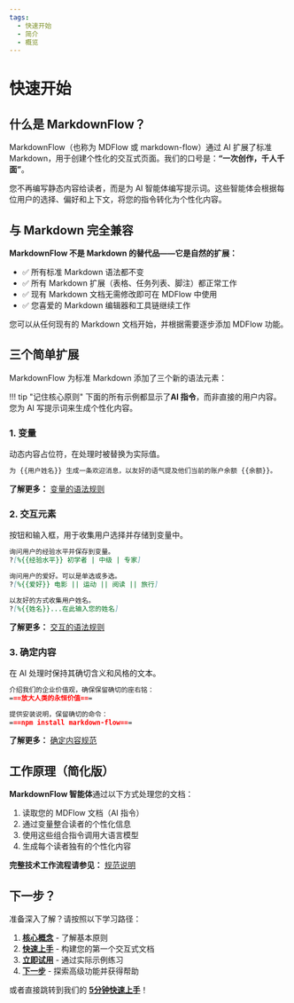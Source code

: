 ```yaml
---
tags:
  - 快速开始
  - 简介
  - 概览
---
```


# 快速开始

## 什么是 MarkdownFlow？

MarkdownFlow（也称为 MDFlow 或 markdown-flow）通过 AI 扩展了标准 Markdown，用于创建个性化的交互式页面。我们的口号是：**“一次创作，千人千面”**。

您不再编写静态内容给读者，而是为 AI 智能体编写提示词。这些智能体会根据每位用户的选择、偏好和上下文，将您的指令转化为个性化内容。

## 与 Markdown 完全兼容

**MarkdownFlow 不是 Markdown 的替代品——它是自然的扩展：**

- ✅ 所有标准 Markdown 语法都不变
- ✅ 所有 Markdown 扩展（表格、任务列表、脚注）都正常工作
- ✅ 现有 Markdown 文档无需修改即可在 MDFlow 中使用
- ✅ 您喜爱的 Markdown 编辑器和工具链继续工作

您可以从任何现有的 Markdown 文档开始，并根据需要逐步添加 MDFlow 功能。

## 三个简单扩展

MarkdownFlow 为标准 Markdown 添加了三个新的语法元素：

!!! tip "记住核心原则"
    下面的所有示例都显示了**AI 指令**，而非直接的用户内容。您为 AI 写提示词来生成个性化内容。

### 1. 变量

动态内容占位符，在处理时被替换为实际值。

```markdown
为 {{用户姓名}} 生成一条欢迎消息，以友好的语气提及他们当前的账户余额 {{余额}}。
```

**了解更多：** [变量的语法规则](specification/variables.md)

### 2. 交互元素

按钮和输入框，用于收集用户选择并存储到变量中。

```markdown
询问用户的经验水平并保存到变量。
?[%{{经验水平}} 初学者 | 中级 | 专家]

询问用户的爱好。可以是单选或多选。
?[%{{爱好}} 电影 || 运动 || 阅读 || 旅行]

以友好的方式收集用户姓名。
?[%{{姓名}}...在此输入您的姓名]
```

**了解更多：** [交互的语法规则](specification/interaction.md)

### 3. 确定内容

在 AI 处理时保持其确切含义和风格的文本。

```markdown
介绍我们的企业价值观，确保保留确切的座右铭：
===放大人类的永恒价值===

提供安装说明，保留确切的命令：
===npm install markdown-flow===
```

**了解更多：** [确定内容规范](specification/preserved-output.md)

## 工作原理（简化版）

**MarkdownFlow 智能体**通过以下方式处理您的文档：

1. 读取您的 MDFlow 文档（AI 指令）
2. 通过变量整合读者的个性化信息
3. 使用这些组合指令调用大语言模型
4. 生成每个读者独有的个性化内容

**完整技术工作流程请参见：** [规范说明](specification/how-it-works.md)

## 下一步？

准备深入了解？请按照以下学习路径：

1. **[核心概念](getting-started/concepts.md)** - 了解基本原则
2. **[快速上手](getting-started/quick-start.md)** - 构建您的第一个交互式文档
3. **[立即试用](https://play.mdflow.run)** - 通过实际示例练习
4. **[下一步](getting-started/next-steps.md)** - 探索高级功能并获得帮助

或者直接跳转到我们的 **[5分钟快速上手](getting-started/quick-start.md)**！
